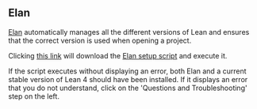 ## Elan
[Elan](https://github.com/leanprover/elan) automatically manages all the different versions of Lean and ensures that the correct version is used when opening a project.

Clicking [this link](command:lean4.setup.installElan) will download the [Elan setup script](https://github.com/leanprover/elan/blob/master/elan-init.sh) and execute it.

If the script executes without displaying an error, both Elan and a current stable version of Lean 4 should have been installed. If it displays an error that you do not understand, click on the 'Questions and Troubleshooting' step on the left.
